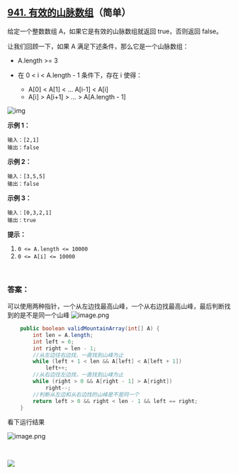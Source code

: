 

## [941. 有效的山脉数组](https://leetcode-cn.com/problems/valid-mountain-array/)（简单）

给定一个整数数组 A，如果它是有效的山脉数组就返回 true，否则返回 false。

让我们回顾一下，如果 A 满足下述条件，那么它是一个山脉数组：

- A.length >= 3

- 在 0 < i < A.length - 1 条件下，存在 i 使得：
  - A[0] < A[1] < ... A[i-1] < A[i]
  - A[i] > A[i+1] > ... > A[A.length - 1]

![img](https://assets.leetcode.com/uploads/2019/10/20/hint_valid_mountain_array.png)

**示例 1：**

```
输入：[2,1]
输出：false
```

**示例 2：**

```
输入：[3,5,5]
输出：false
```

**示例 3：**

```
输入：[0,3,2,1]
输出：true
```



**提示：**

1. `0 <= A.length <= 10000`
2. `0 <= A[i] <= 10000 `



<br/>

### 答案：

可以使用两种指针，一个从左边找最高山峰，一个从右边找最高山峰，最后判断找到的是不是同一个山峰
![image.png](https://pic.leetcode-cn.com/1604367864-BSFQoM-image.png)

```java
    public boolean validMountainArray(int[] A) {
        int len = A.length;
        int left = 0;
        int right = len - 1;
        //从左边往右边找，一直找到山峰为止
        while (left + 1 < len && A[left] < A[left + 1])
            left++;
        //从右边往左边找，一直找到山峰为止
        while (right > 0 && A[right - 1] > A[right])
            right--;
        //判断从左边和从右边找的山峰是不是同一个
        return left > 0 && right < len - 1 && left == right;
    }
```

看下运行结果




![image.png](https://pic.leetcode-cn.com/1604367905-TnPBfN-image.png)



<br>

![](https://img-blog.csdnimg.cn/20200807155236311.png)


